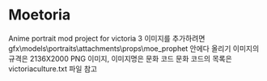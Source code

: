 # Moetoria
Anime portrait mod project for victoria 3
이미지를 추가하려면 gfx\models\portraits\attachments\props\moe_prophet 안에다 올리기
이미지의 규격은 2136X2000 PNG 이미지, 이미지명은 문화 코드
문화 코드의 목록은 victoriaculture.txt 파일 참고
